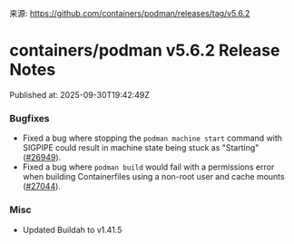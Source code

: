 来源: https://github.com/containers/podman/releases/tag/v5.6.2

# containers/podman v5.6.2 Release Notes

Published at: 2025-09-30T19:42:49Z

### Bugfixes
- Fixed a bug where stopping the `podman machine start` command with SIGPIPE could result in machine state being stuck as "Starting" ([#26949](https://github.com/containers/podman/issues/26949)).
- Fixed a bug where `podman build` would fail with a permissions error when building Containerfiles using a non-root user and cache mounts ([#27044](https://github.com/containers/podman/issues/27044)).

### Misc
- Updated Buildah to v1.41.5

